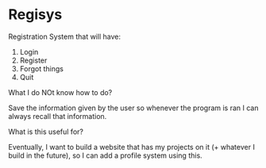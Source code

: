 # Regisys

Registration System that will have:

1. Login
2. Register
3. Forgot things
4. Quit

What I do NOt know how to do?

Save the information given by the user so whenever the program is ran I can always recall that information.

What is this useful for?

Eventually, I want to build a website that has my projects on it (+ whatever I build in the future), so I can add a profile system using this. 
